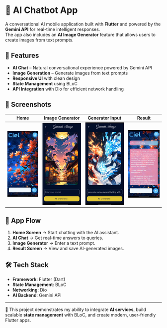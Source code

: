 # 🤖 AI Chatbot App

A conversational AI mobile application built with **Flutter** and powered by the **Gemini API** for real-time intelligent responses.  
The app also includes an **AI Image Generator** feature that allows users to create images from text prompts.  

## 🚀 Features
- **AI Chat** – Natural conversational experience powered by Gemini API  
- **Image Generation** – Generate images from text prompts  
- **Responsive UI** with clean design  
- **State Management** using BLoC  
- **API Integration** with Dio for efficient network handling  

## 📸 Screenshots

| Home | Image Generator | Generator Input | Result |
|------|-----------------|-----------------|--------|
| ![Home](assets/screenshots/home.png) | ![Image Generator](assets/screenshots/image_generator_1.png) | ![Image Generator Input](assets/screenshots/image_generator.png) | ![Result](assets/screenshots/result.png) |

## 📱 App Flow
1. **Home Screen** → Start chatting with the AI assistant.  
2. **AI Chat** → Get real-time answers to queries.  
3. **Image Generator** → Enter a text prompt.  
4. **Result Screen** → View and save AI-generated images.  

## 🛠️ Tech Stack
- **Framework**: Flutter (Dart)  
- **State Management**: BLoC  
- **Networking**: Dio  
- **AI Backend**: Gemini API  

---

📌 This project demonstrates my ability to integrate **AI services**, build scalable **state management** with BLoC, and create modern, user-friendly Flutter apps.
